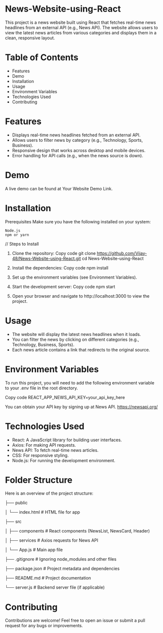 # News-Website-using-React

This project is a news website built using React that fetches real-time news headlines from an external API (e.g., News API). The website allows users to view the latest news articles from various categories and displays them in a clean, responsive layout.

# Table of Contents
  - Features
  - Demo
  - Installation
  - Usage
  - Environment Variables
  - Technologies Used
  - Contributing

# Features
  - Displays real-time news headlines fetched from an external API.
  - Allows users to filter news by category (e.g., Technology, Sports, Business).
  - Responsive design that works across desktop and mobile devices.
  - Error handling for API calls (e.g., when the news source is down).

# Demo
  A live demo can be found at Your Website Demo Link.

# Installation
  Prerequisites
  Make sure you have the following installed on your system:

    Node.js
    npm or yarn
  // Steps to Install

  1. Clone the repository:
     Copy code
      git clone https://github.com/Vijay-48/News-Website-using-React.git
      cd News-Website-using-React

2. Install the dependencies:
    Copy code
      npm install

3. Set up the environment variables (see Environment Variables).

4. Start the development server:
   Copy code
      npm start

5. Open your browser and navigate to http://localhost:3000 to view the project.

# Usage

- The website will display the latest news headlines when it loads.
- You can filter the news by clicking on different categories (e.g., Technology, Business, Sports).
- Each news article contains a link that redirects to the original source.

# Environment Variables

To run this project, you will need to add the following environment variable to your .env file in the root directory.

Copy code
    REACT_APP_NEWS_API_KEY=your_api_key_here

You can obtain your API key by signing up at News API.
    https://newsapi.org/

# Technologies Used

  - React: A JavaScript library for building user interfaces.
  - Axios: For making API requests.
  - News API: To fetch real-time news articles.
  - CSS: For responsive styling.
  - Node.js: For running the development environment.

# Folder Structure
  Here is an overview of the project structure:

  ├── public
  
  │   └── index.html       # HTML file for app
  
  ├── src
  
  │   ├── components       # React components (NewsList, NewsCard, Header)
  
  │   ├── services         # Axios requests for News API
  
  │   └── App.js           # Main app file
  
  ├── .gitignore           # Ignoring node_modules and other files
  
  ├── package.json         # Project metadata and dependencies
  
  ├── README.md            # Project documentation
  
  └── server.js            # Backend server file (if applicable)

# Contributing
  
  Contributions are welcome! Feel free to open an issue or submit a pull request for any bugs or improvements.
